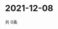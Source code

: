 # 2021-12-08
  共 0条

  <!-- BEGIN -->
  <!-- 最后更新时间Wed Dec 08 2021 11:02:51 GMT+0000 (Coordinated Universal Time) -->
  
  <!-- END -->
  
  
